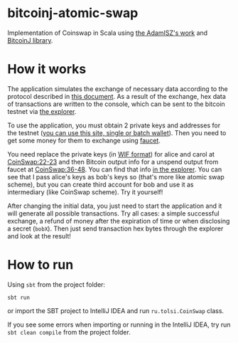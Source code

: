 # bitcoinj-atomic-swap

Implementation of Coinswap in Scala using [the AdamISZ's work](https://github.com/AdamISZ/CoinSwapCS) and [BitcoinJ library](https://bitcoinj.github.io/).

# How it works

The application simulates the exchange of necessary data according to the protocol described in [this document](https://github.com/AdamISZ/CoinSwapCS/blob/master/docs/coinswap_new.pdf).
As a result of the exchange, hex data of transactions are written to the console, which can be sent to the bitcoin testnet via [the explorer](https://live.blockcypher.com/btc-testnet/pushtx/).

To use the application, you must obtain 2 private keys and addresses for the testnet ([you can use this site, single or batch wallet](https://bitaddress.org/?testnet=true)). Then you need to get some money for them to exchange using [faucet](https://testnet.manu.backend.hamburg/faucet).

You need replace the private keys (in [WIF format](https://en.bitcoin.it/wiki/Wallet_import_format)) for alice and carol at [CoinSwap:22-23](https://github.com/Tolsi/bitcoinj-atomic-swap/blob/master/src/main/scala/ru/tolsi/CoinSwap.scala#L22) and then Bitcoin output info for a unspend output from faucet at [CoinSwap:36-48](https://github.com/Tolsi/bitcoinj-atomic-swap/blob/master/src/main/scala/ru/tolsi/CoinSwap.scala#L36). You can find that info [in the explorer](https://live.blockcypher.com/btc-testnet/address/mjFRKPuUWWiHpstWJGV6MLXB6ANxAyLJxv/).
You can see that I pass alice's keys as bob's keys so (that's more like atomic swap scheme), but you can create third account for bob and use it as intermediary (like CoinSwap scheme). Try it yourself!

After changing the initial data, you just need to start the application and it will generate all possible transactions. Try all cases: a simple successful exchange, a refund of money after the expiration of time or when disclosing a secret (`bobX`). Then just send transaction hex bytes through the explorer and look at the result!

# How to run

Using `sbt` from the project folder:

`sbt run`

or import the SBT project to IntelliJ IDEA and run `ru.tolsi.CoinSwap` class.

If you see some errors when importing or running in the IntelliJ IDEA, try run `sbt clean compile` from the project folder.
